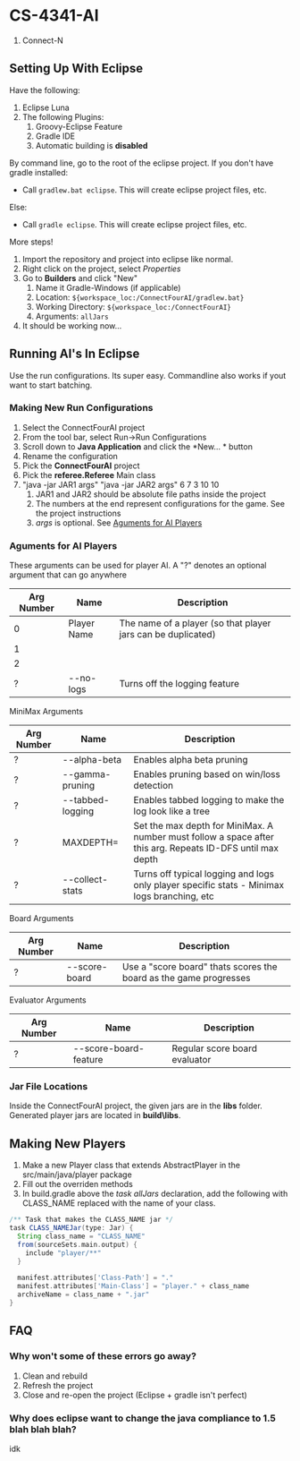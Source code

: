 # CS-4341-AI
1. Connect-N


## Setting Up With Eclipse
Have the following: 

1. Eclipse Luna 
1. The following Plugins:
   1. Groovy-Eclipse Feature
   1. Gradle IDE
   1. Automatic building is **disabled**


By command line, go to the root of the eclipse project. If you don't have gradle installed:

* Call `gradlew.bat eclipse`. This will create eclipse project files, etc.

Else:

* Call `gradle eclipse`. This will create eclipse project files, etc.

More steps!

1. Import the repository and project into eclipse like normal.
1. Right click on the project, select _Properties_
1. Go to **Builders** and click "New"
    1. Name it Gradle-Windows (if applicable)
    1. Location: `${workspace_loc:/ConnectFourAI/gradlew.bat}`
    1. Working Directory: `${workspace_loc:/ConnectFourAI}`
    1. Arguments: `allJars`
1. It should be working now...



## Running AI's In Eclipse
Use the run configurations. Its super easy. Commandline also works if yout want to start batching.

### Making New Run Configurations
1. Select the ConnectFourAI project
1. From the tool bar, select Run->Run Configurations
1. Scroll down to **Java Application** and click the *New... * button
1. Rename the configuration
1. Pick the **ConnectFourAI** project
1. Pick the **referee.Referee** Main class
1. "java -jar JAR1 args" "java -jar JAR2 args" 6 7 3 10 10
    1. JAR1 and JAR2 should be absolute file paths inside the project
    1. The numbers at the end represent configurations for the game. See the project instructions
    1. _args_ is optional. See [Aguments for AI Players](#player_args)


### <a name='player_args' />Aguments for AI Players
These arguments can be used for player AI. A "?" denotes an optional argument that can go anywhere

| Arg Number  | Name  | Description  |
|---|---|---|
| 0  | Player Name  | The name of a player (so that player jars can be duplicated)  |
| 1  |   |   |  
| 2  |   |   | 
| ?  | --no-logs | Turns off the logging feature |


MiniMax Arguments

| Arg Number  | Name  | Description  |
|---|---|---|
| ? | --alpha-beta | Enables alpha beta pruning |
| ? | --gamma-pruning | Enables pruning based on win/loss detection |
| ? | --tabbed-logging | Enables tabbed logging to make the log look like a tree |
| ? | MAXDEPTH= | Set the max depth for MiniMax. A number must follow a space after this arg. Repeats ID-DFS until max depth |
| ? | --collect-stats | Turns off typical logging and logs only player specific stats - Minimax logs branching, etc |

Board Arguments

| Arg Number  | Name  | Description  |
|---|---|---|
| ? | --score-board |  Use a "score board" thats scores the board as the game progresses |

Evaluator Arguments

| Arg Number  | Name  | Description  |
|---|---|---|
| ? | --score-board-feature | Regular score board evaluator |



### Jar File Locations
Inside the ConnectFourAI project, the given jars are in the **libs** folder. Generated player jars are located in **build\libs**.


## Making New Players
1. Make a new Player class that extends AbstractPlayer in the src/main/java/player package
1. Fill out the overriden methods
1. In build.gradle above the _task allJars_ declaration, add the following with CLASS_NAME replaced with the name of your class.
``` groovy
/** Task that makes the CLASS_NAME jar */
task CLASS_NAMEJar(type: Jar) {
  String class_name = "CLASS_NAME"
  from(sourceSets.main.output) {
    include "player/**"
  }
  
  manifest.attributes['Class-Path'] = "."
  manifest.attributes['Main-Class'] = "player." + class_name
  archiveName = class_name + ".jar"
}
```


## FAQ
### Why won't some of these errors go away?
1. Clean and rebuild
1. Refresh the project
1. Close and re-open the project (Eclipse + gradle isn't perfect)

### Why does eclipse want to change the java compliance to 1.5 blah blah blah?
idk



